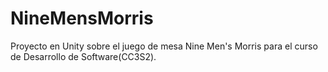 # NineMensMorris
Proyecto en Unity sobre el juego de mesa Nine Men's Morris para el curso de Desarrollo de Software(CC3S2).
